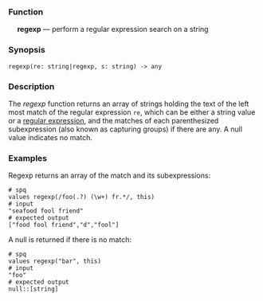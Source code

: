 ### Function

&emsp; **regexp** &mdash; perform a regular expression search on a string

### Synopsis

```
regexp(re: string|regexp, s: string) -> any
```

### Description
The _regexp_ function returns an array of strings holding the text
of the left most match of the regular expression `re`, which can be either
a string value or a [regular expression](../search-expressions.md#regular-expressions),
and the matches of each parenthesized subexpression (also known as capturing
groups) if there are any. A null value indicates no match.

### Examples

Regexp returns an array of the match and its subexpressions:
```mdtest-spq
# spq
values regexp(/foo(.?) (\w+) fr.*/, this)
# input
"seafood fool friend"
# expected output
["food fool friend","d","fool"]
```

A null is returned if there is no match:
```mdtest-spq
# spq
values regexp("bar", this)
# input
"foo"
# expected output
null::[string]
```
